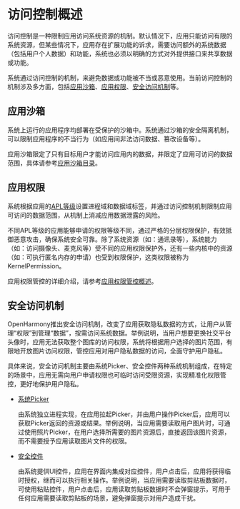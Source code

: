 # 访问控制概述

<!--Kit: Ability Kit-->
<!--Subsystem: Security-->
<!--Owner: @xia-bubai-->
<!--SE: @linshuqing; @hehehe-li-->
<!--TSE: @leiyuqian-->

访问控制是一种限制应用访问系统资源的机制。默认情况下，应用只能访问有限的系统资源，但某些情况下，应用存在扩展功能的诉求，需要访问额外的系统数据（包括用户个人数据）和功能，系统也必须以明确的方式对外提供接口来共享数据或功能。

系统通过访问控制的机制，来避免数据或功能被不当或恶意使用。当前访问控制的机制涉及多方面，包括[应用沙箱](#应用沙箱)、[应用权限](#应用权限)、[安全访问机制](#安全访问机制)等。

## 应用沙箱

系统上运行的应用程序均部署在受保护的沙箱中。系统通过沙箱的安全隔离机制，可以限制应用程序的不当行为（如应用间非法访问数据、篡改设备等）。

应用沙箱限定了只有目标用户才能访问应用内的数据，并限定了应用可访问的数据范围，具体请参考[应用沙箱目录](../../file-management/app-sandbox-directory.md)。

## 应用权限

系统根据应用的[APL等级](app-permission-mgmt-overview.md#权限机制中的基本概念)设置进程域和数据域标签，并通过访问控制机制限制应用可访问的数据范围，从机制上消减应用数据泄露的风险。

不同APL等级的应用能够申请的权限等级不同，通过严格的分层权限保护，有效抵御恶意攻击，确保系统安全可靠。除了系统资源（如：通讯录等），系统能力（如：访问摄像头、麦克风等）受不同的应用权限保护外，还有一些内核中的资源（如：可执行匿名内存的申请）也受到权限保护，这类权限被称为KernelPermission。

应用权限管控的详细介绍，请参考[应用权限管控概述](app-permission-mgmt-overview.md)。

## 安全访问机制

OpenHarmony推出安全访问机制，改变了应用获取隐私数据的方式，让用户从管理“权限”到管理“数据”，按需访问系统数据。举例说明，当用户想要更换社交平台头像时，应用无法获取整个图库的访问权限，系统将根据用户选择的图片范围，有限地开放图片访问权限，管控应用对用户隐私数据的访问，全面守护用户隐私。

具体来说，安全访问机制主要由系统Picker、安全控件两种系统机制组成，在特定的场景中，应用无需向用户申请权限也可临时访问受限资源，实现精准化权限管控，更好地保护用户隐私。

- [系统Picker](../../application-models/system-app-startup.md)

  由系统独立进程实现，在应用拉起Picker，并由用户操作Picker后，应用可以获取Picker返回的资源或结果。举例说明，当应用需要读取用户图片时，可通过使用照片Picker，在用户选择所需要的图片资源后，直接返回该图片资源，而不需要授予应用读取图片文件的权限。

- [安全控件](security-component-overview.md)

  由系统提供UI控件，应用在界面内集成对应控件，用户点击后，应用将获得临时授权，继而可以执行相关操作。举例说明，当应用需要读取剪贴板数据时，可使用粘贴控件，用户点击后，应用读取剪贴板数据时不会弹窗提示，可用于任何应用需要读取剪贴板的场景，避免弹窗提示对用户造成干扰。
